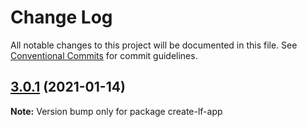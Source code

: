 # Change Log

All notable changes to this project will be documented in this file.
See [Conventional Commits](https://conventionalcommits.org) for commit guidelines.

## [3.0.1](https://github.com/legoflow/next/compare/create-lf-app@3.0.0...create-lf-app@3.0.1) (2021-01-14)

**Note:** Version bump only for package create-lf-app

